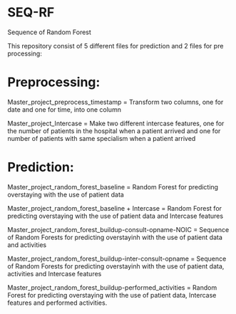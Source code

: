 # SEQ-RF
Sequence of Random Forest 

This repository consist of 5 different files for prediction and 2 files for pre processing:

# Preprocessing:

Master_project_preprocess_timestamp = Transform two columns, one for date and one for time, into one column

Master_project_Intercase = Make two different intercase features, one for the number of patients in the hospital when a patient arrived and one for number of patients with same specialism when a patient arrived

# Prediction: 

Master_project_random_forest_baseline = Random Forest for predicting overstaying with the use of patient data

Master_project_random_forest_baseline + Intercase = Random Forest for predicting overstaying with the use of patient data and Intercase features

Master_project_random_forest_buildup-consult-opname-NOIC = Sequence of Random Forests for predicting overstayinh with the use of patient data and activities

Master_project_random_forest_buildup-inter-consult-opname = Sequence of Random Forests for predicting overstayinh with the use of patient data, activities and Intercase features

Master_project_random_forest_buildup-performed_activities = Random Forest for predicting overstaying with the use of patient data, Intercase features and performed activities.
